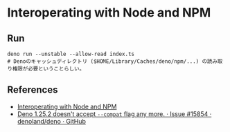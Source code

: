 # Interoperating with Node and NPM

## Run

```shell
deno run --unstable --allow-read index.ts
# Denoのキャッシュディレクトリ ($HOME/Library/Caches/deno/npm/...) の読み取り権限が必要ということらしい。
```

## References

- [Interoperating with Node and NPM](https://deno.land/manual@v1.26.1/node)
- [Deno 1.25.2 doesn't accept `--compat` flag any more. · Issue #15854 · denoland/deno · GitHub](https://github.com/denoland/deno/issues/15854)
